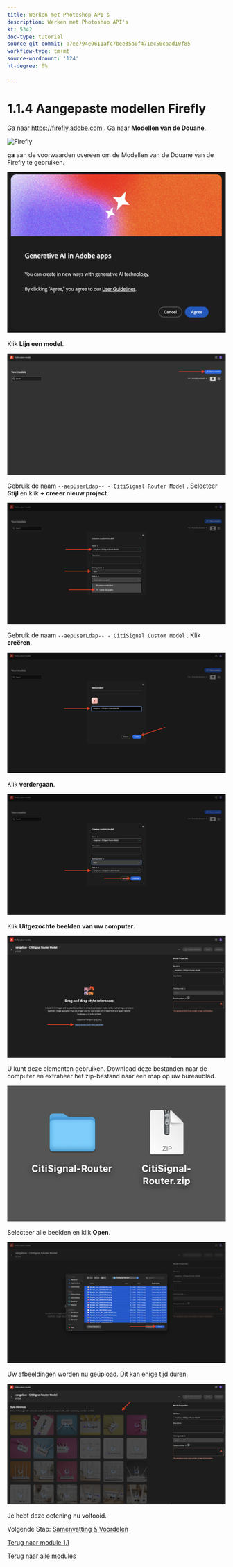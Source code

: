 ```yaml
---
title: Werken met Photoshop API's
description: Werken met Photoshop API's
kt: 5342
doc-type: tutorial
source-git-commit: b7ee794e9611afc7bee35a0f471ec50caad10f85
workflow-type: tm+mt
source-wordcount: '124'
ht-degree: 0%

---
```


# 1.1.4 Aangepaste modellen Firefly

Ga naar [ https://firefly.adobe.com ](https://firefly.adobe.com). Ga naar **Modellen van de Douane**.

![ Firefly ](./images/ffcm1.png)

**ga** aan de voorwaarden overeen om de Modellen van de Douane van de Firefly te gebruiken.

![ Firefly ](./images/ffcm2.png)

Klik **Lijn een model**.

![ Firefly ](./images/ffcm3.png)

Gebruik de naam `--aepUserLdap-- - CitiSignal Router Model` . Selecteer **Stijl** en klik **+ creeer nieuw project**.

![ Firefly ](./images/ffcm4.png)

Gebruik de naam `--aepUserLdap-- - CitiSignal Custom Model` . Klik **creëren**.

![ Firefly ](./images/ffcm5.png)

Klik **verdergaan**.

![ Firefly ](./images/ffcm6.png)

Klik **Uitgezochte beelden van uw computer**.

![ Firefly ](./images/ffcm7.png)

U kunt deze elementen gebruiken. Download deze bestanden naar de computer en extraheer het zip-bestand naar een map op uw bureaublad.

![ Firefly ](./images/ffcm8.png)

Selecteer alle beelden en klik **Open**.

![ Firefly ](./images/ffcm9.png)

Uw afbeeldingen worden nu geüpload. Dit kan enige tijd duren.

![ Firefly ](./images/ffcm10.png)

Je hebt deze oefening nu voltooid.

Volgende Stap: [ Samenvatting &amp; Voordelen ](./summary.md)

[Terug naar module 1.1](./firefly-services.md)

[Terug naar alle modules](./../../../overview.md)
